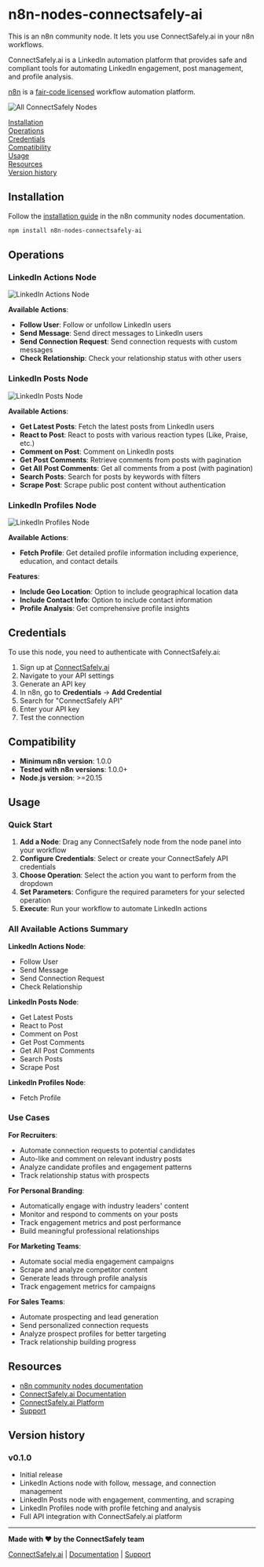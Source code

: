 # n8n-nodes-connectsafely-ai

This is an n8n community node. It lets you use ConnectSafely.ai in your n8n workflows.

ConnectSafely.ai is a LinkedIn automation platform that provides safe and compliant tools for automating LinkedIn engagement, post management, and profile analysis.

[n8n](https://n8n.io/) is a [fair-code licensed](https://docs.n8n.io/reference/license/) workflow automation platform.

![All ConnectSafely Nodes](screenshots/allnodes.png)

[Installation](#installation)  
[Operations](#operations)  
[Credentials](#credentials)  
[Compatibility](#compatibility)  
[Usage](#usage)  
[Resources](#resources)  
[Version history](#version-history)  

## Installation

Follow the [installation guide](https://docs.n8n.io/integrations/community-nodes/installation/) in the n8n community nodes documentation.

```bash
npm install n8n-nodes-connectsafely-ai
```

## Operations

### LinkedIn Actions Node
![LinkedIn Actions Node](screenshots/linkedin-actions.png)

**Available Actions**:
- **Follow User**: Follow or unfollow LinkedIn users
- **Send Message**: Send direct messages to LinkedIn users  
- **Send Connection Request**: Send connection requests with custom messages
- **Check Relationship**: Check your relationship status with other users

### LinkedIn Posts Node
![LinkedIn Posts Node](screenshots/linkedin-posts.png)

**Available Actions**:
- **Get Latest Posts**: Fetch the latest posts from LinkedIn users
- **React to Post**: React to posts with various reaction types (Like, Praise, etc.)
- **Comment on Post**: Comment on LinkedIn posts
- **Get Post Comments**: Retrieve comments from posts with pagination
- **Get All Post Comments**: Get all comments from a post (with pagination)
- **Search Posts**: Search for posts by keywords with filters
- **Scrape Post**: Scrape public post content without authentication

### LinkedIn Profiles Node
![LinkedIn Profiles Node](screenshots/linkedin-profiles.png)

**Available Actions**:
- **Fetch Profile**: Get detailed profile information including experience, education, and contact details

**Features**:
- **Include Geo Location**: Option to include geographical location data
- **Include Contact Info**: Option to include contact information
- **Profile Analysis**: Get comprehensive profile insights

## Credentials

To use this node, you need to authenticate with ConnectSafely.ai:

1. Sign up at [ConnectSafely.ai](https://connectsafely.ai)
2. Navigate to your API settings
3. Generate an API key
4. In n8n, go to **Credentials** → **Add Credential**
5. Search for "ConnectSafely API"
6. Enter your API key
7. Test the connection

## Compatibility

- **Minimum n8n version**: 1.0.0
- **Tested with n8n versions**: 1.0.0+
- **Node.js version**: >=20.15

## Usage

### Quick Start

1. **Add a Node**: Drag any ConnectSafely node from the node panel into your workflow
2. **Configure Credentials**: Select or create your ConnectSafely API credentials
3. **Choose Operation**: Select the action you want to perform from the dropdown
4. **Set Parameters**: Configure the required parameters for your selected operation
5. **Execute**: Run your workflow to automate LinkedIn actions

### All Available Actions Summary

**LinkedIn Actions Node**:
- Follow User
- Send Message  
- Send Connection Request
- Check Relationship

**LinkedIn Posts Node**:
- Get Latest Posts
- React to Post
- Comment on Post
- Get Post Comments
- Get All Post Comments
- Search Posts
- Scrape Post

**LinkedIn Profiles Node**:
- Fetch Profile

### Use Cases

**For Recruiters**:
- Automate connection requests to potential candidates
- Auto-like and comment on relevant industry posts
- Analyze candidate profiles and engagement patterns
- Track relationship status with prospects

**For Personal Branding**:
- Automatically engage with industry leaders' content
- Monitor and respond to comments on your posts
- Track engagement metrics and post performance
- Build meaningful professional relationships

**For Marketing Teams**:
- Automate social media engagement campaigns
- Scrape and analyze competitor content
- Generate leads through profile analysis
- Track engagement metrics for campaigns

**For Sales Teams**:
- Automate prospecting and lead generation
- Send personalized connection requests
- Analyze prospect profiles for better targeting
- Track relationship building progress

## Resources

* [n8n community nodes documentation](https://docs.n8n.io/integrations/#community-nodes)
* [ConnectSafely.ai Documentation](https://connectsafely.ai/docs)
* [ConnectSafely.ai Platform](https://connectsafely.ai)
* [Support](mailto:support@connectsafely.ai)

## Version history

### v0.1.0
- Initial release
- LinkedIn Actions node with follow, message, and connection management
- LinkedIn Posts node with engagement, commenting, and scraping
- LinkedIn Profiles node with profile fetching and analysis
- Full API integration with ConnectSafely.ai platform

---

**Made with ❤️ by the ConnectSafely team**

[ConnectSafely.ai](https://connectsafely.ai) | [Documentation](https://connectsafely.ai/docs) | [Support](mailto:support@connectsafely.ai)
